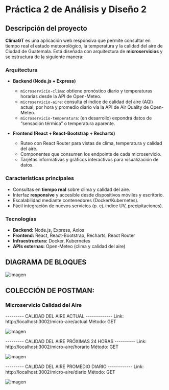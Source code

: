 # Práctica 2 de Análisis y Diseño 2

## Descripción del proyecto

**ClimaGT** es una aplicación web responsiva que permite consultar en tiempo real el estado meteorológico, la temperatura y la calidad del aire de Ciudad de Guatemala. Está diseñada con arquitectura de **microservicios** y se estructura de la siguiente manera:

### Arquitectura

- **Backend (Node.js + Express)**  
  - `microservicio-clima`: obtiene pronóstico diario y temperaturas horarias desde la API de Open-Meteo.  
  - `microservicio-aire`: consulta el índice de calidad del aire (AQI) actual, por hora y promedio diario vía la API de Air Quality de Open-Meteo.  
  - `microservicio-temperatura`: (en desarrollo) expondrá datos de “sensación térmica” o temperatura aparente.

- **Frontend (React + React-Bootstrap + Recharts)**  
  - Ruteo con React Router para vistas de clima, temperatura y calidad del aire.  
  - Componentes que consumen los endpoints de cada microservicio.  
  - Tarjetas informativas y gráficos interactivos para visualización de datos.

### Características principales

- Consultas en **tiempo real** sobre clima y calidad del aire.  
- Interfaz **responsive** y accesible desde dispositivos móviles y escritorio.  
- Escalabilidad mediante contenedores (Docker/Kubernetes).  
- Fácil integración de nuevos servicios (p. ej. índice UV, precipitaciones).

### Tecnologías

- **Backend:** Node.js, Express, Axios  
- **Frontend:** React, React-Bootstrap, Recharts, React Router  
- **Infraestructura:** Docker, Kubernetes  
- **APIs externas:** Open-Meteo (clima y calidad del aire)


## DIAGRAMA DE BLOQUES

![imagen](https://github.com/user-attachments/assets/52cbc9ee-d750-4bd7-8960-a72ffc96366a)



## COLECCIÓN DE POSTMAN:

### Microservicio Calidad del Aire

--------- CALIDAD DEL AIRE ACTUAL -------------
Link: http://localhost:3002/micro-aire/actual
Método: GET

![imagen](https://github.com/user-attachments/assets/0ac3ef0f-561d-4760-b2f9-7ad4d6d2ea8f)


--------- CALIDAD DEL AIRE PRÓXIMAS 24 HORAS ----------
Link: http://localhost:3002/micro-aire/horario
Método: GET

![imagen](https://github.com/user-attachments/assets/6d878b19-9114-4a0a-8670-21413b9d22b3)


--------- CALIDAD DEL AIRE PROMEDIO DIARIO ------------
Link: http://localhost:3002/micro-aire/diario
Método: GET

![imagen](https://github.com/user-attachments/assets/68fbd58a-fa0a-4729-a5ee-f0e72ffcdeb8)

